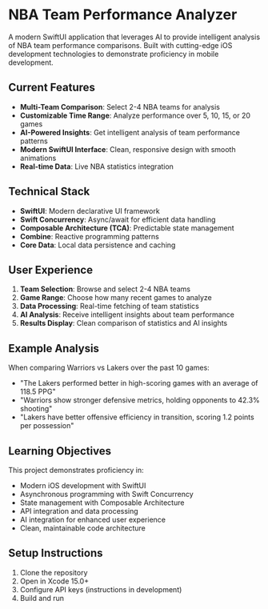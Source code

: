# NBA Team Performance Analyzer

A modern SwiftUI application that leverages AI to provide intelligent analysis of NBA team performance comparisons. Built with cutting-edge iOS development technologies to demonstrate proficiency in mobile development.

## Current Features

- **Multi-Team Comparison**: Select 2-4 NBA teams for analysis
- **Customizable Time Range**: Analyze performance over 5, 10, 15, or 20 games
- **AI-Powered Insights**: Get intelligent analysis of team performance patterns
- **Modern SwiftUI Interface**: Clean, responsive design with smooth animations
- **Real-time Data**: Live NBA statistics integration

## Technical Stack

- **SwiftUI**: Modern declarative UI framework
- **Swift Concurrency**: Async/await for efficient data handling
- **Composable Architecture (TCA)**: Predictable state management
- **Combine**: Reactive programming patterns
- **Core Data**: Local data persistence and caching

## User Experience

1. **Team Selection**: Browse and select 2-4 NBA teams
2. **Game Range**: Choose how many recent games to analyze
3. **Data Processing**: Real-time fetching of team statistics
4. **AI Analysis**: Receive intelligent insights about team performance
5. **Results Display**: Clean comparison of statistics and AI insights

## Example Analysis

When comparing Warriors vs Lakers over the past 10 games:
- "The Lakers performed better in high-scoring games with an average of 118.5 PPG"
- "Warriors show stronger defensive metrics, holding opponents to 42.3% shooting"
- "Lakers have better offensive efficiency in transition, scoring 1.2 points per possession"

## Learning Objectives

This project demonstrates proficiency in:
- Modern iOS development with SwiftUI
- Asynchronous programming with Swift Concurrency
- State management with Composable Architecture
- API integration and data processing
- AI integration for enhanced user experience
- Clean, maintainable code architecture

## Setup Instructions

1. Clone the repository
2. Open in Xcode 15.0+
3. Configure API keys (instructions in development)
4. Build and run


